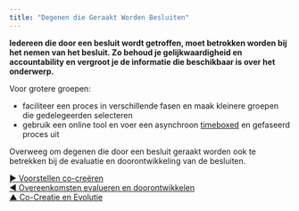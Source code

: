 ```yaml
---
title: "Degenen die Geraakt Worden Besluiten"
---
```



**Iedereen die door een besluit wordt getroffen, moet betrokken worden bij het nemen van het besluit. Zo behoud je gelijkwaardigheid en accountability en vergroot je de informatie die beschikbaar is over het onderwerp.**

Voor grotere groepen:

- faciliteer een proces in verschillende fasen en maak kleinere groepen die gedelegeerden selecteren
- gebruik een online tool en voer een asynchroon [timeboxed](timebox-activities.html) en gefaseerd proces uit

Overweeg om degenen die door een besluit geraakt worden ook te betrekken bij de evaluatie en doorontwikkeling van de besluiten.

[&#9654; Voorstellen co-creëren](co-create-proposals.html)<br/>[&#9664; Overeenkomsten evalueren en doorontwikkelen](evaluate-and-evolve-agreements.html)<br/>[&#9650; Co-Creatie en Evolutie](co-creation-and-evolution.html)


